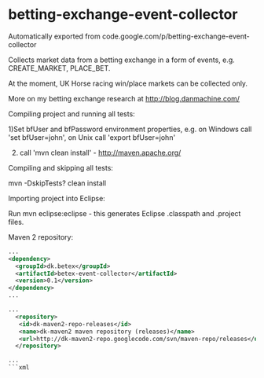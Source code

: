 # betting-exchange-event-collector
Automatically exported from code.google.com/p/betting-exchange-event-collector

Collects market data from a betting exchange in a form of events, e.g. CREATE_MARKET, PLACE_BET.

At the moment, UK Horse racing win/place markets can be collected only.

More on my betting exchange research at http://blog.danmachine.com/

Compiling project and running all tests:

1)Set bfUser and bfPassword environment properties, e.g. on Windows call 'set bfUser=john', on Unix call 'export bfUser=john'

2) call 'mvn clean install' - http://maven.apache.org/

Compiling and skipping all tests:

mvn -DskipTests? clean install

Importing project into Eclipse:

Run mvn eclipse:eclipse - this generates Eclipse .classpath and .project files.

Maven 2 repository:

```xml
...
<dependency>
  <groupId>dk.betex</groupId>
  <artifactId>betex-event-collector</artifactId>
  <version>0.1</version>
</dependency>
...

...
  <repository>
   <id>dk-maven2-repo-releases</id>
   <name>dk-maven2 maven repository (releases)</name>
   <url>http://dk-maven2-repo.googlecode.com/svn/maven-repo/releases</url>
  </repository>

...
```xml
